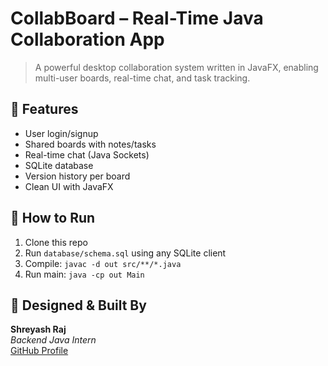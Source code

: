 # CollabBoard – Real-Time Java Collaboration App

> A powerful desktop collaboration system written in JavaFX, enabling multi-user boards, real-time chat, and task tracking.

## 🔧 Features
- User login/signup
- Shared boards with notes/tasks
- Real-time chat (Java Sockets)
- SQLite database
- Version history per board
- Clean UI with JavaFX

## 🚀 How to Run
1. Clone this repo
2. Run `database/schema.sql` using any SQLite client
3. Compile: `javac -d out src/**/*.java`
4. Run main: `java -cp out Main`

## 🧠 Designed & Built By
**Shreyash Raj**  
_Backend Java Intern_  
[GitHub Profile](https://github.com/shreyashraj8)
